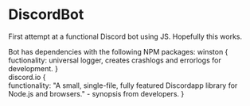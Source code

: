 # DiscordBot
First attempt at a functional Discord bot using JS. Hopefully this works.

Bot has dependencies with the following NPM packages:
winston {<br>
    fuctionality: universal logger, creates crashlogs and errorlogs for development.
}<br>
discord.io {<br>
    functionality: "A small, single-file, fully featured Discordapp library for Node.js and browsers." - synopsis from developers.
}<br>
